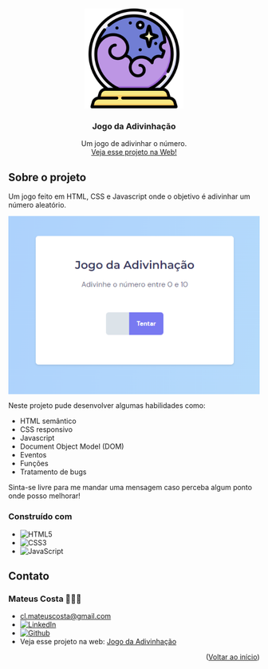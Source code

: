 <a name="readme-top"></a>

<br />
<div align="center">
  <a href="https://github.com/clmateus/Jogo-da-Adivinhacao">
    <img src="./images/crystal-ball.png" alt="Logo" width="200" height="200"/>
  </a>

  <h3 align="center">Jogo da Adivinhação</h3>

  <p align="center">
    Um jogo de adivinhar o número.
    <br />
    <a href="https://clmateus.github.io/Jogo-da-Adivinhacao" />Veja esse projeto na Web!</a>
  </p>
</div>


## Sobre o projeto

Um jogo feito em HTML, CSS e Javascript onde o objetivo é adivinhar um número aleatório.

<img src="./images/desktop.png" align="center"/>

Neste projeto pude desenvolver algumas habilidades como:
* HTML semântico
* CSS responsivo
* Javascript
* Document Object Model (DOM)
* Eventos
* Funções
* Tratamento de bugs

Sinta-se livre para me mandar uma mensagem caso perceba algum ponto onde posso melhorar! 

### Construído com

* ![HTML5](https://img.shields.io/badge/html5-%23E34F26.svg?style=for-the-badge&logo=html5&logoColor=white)
* ![CSS3](https://img.shields.io/badge/css3-%231572B6.svg?style=for-the-badge&logo=css3&logoColor=white)
* ![JavaScript](https://img.shields.io/badge/javascript-%23323330.svg?style=for-the-badge&logo=javascript&logoColor=%23F7DF1E)

## Contato

### Mateus Costa 👨🏻‍💻
* cl.mateuscosta@gmail.com
* [![LinkedIn][linkedin-shield]][linkedin-url]
* [![Github][github-shield]][github-url]
* Veja esse projeto na web: [Jogo da Adivinhação](https://clmateus.github.io/Jogo-da-Adivinhação)

<p align="right">(<a href="#readme-top">Voltar ao início</a>)</p>

[github-shield]: https://img.shields.io/badge/github-%23121011.svg?style=for-the-badge&logo=github&logoColor=white
[github-url]: https://github.com/clmateus
[linkedin-shield]: https://img.shields.io/badge/-LinkedIn-black.svg?style=for-the-badge&logo=linkedin&colorB=555
[linkedin-url]: https://linkedin.com/in/clmateus
